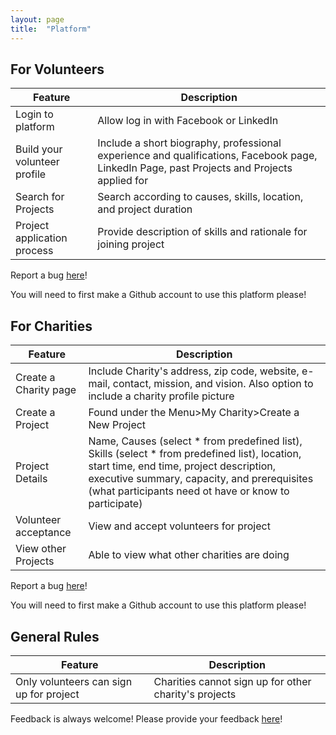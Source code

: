 ```yaml
---
layout: page
title:  "Platform"
---
```

## For Volunteers
|Feature|Description|
|-|-|
|Login to platform|Allow log in with Facebook or LinkedIn|
|Build your volunteer profile|Include a short biography, professional experience and qualifications, Facebook page, LinkedIn Page, past Projects and Projects applied for|
|Search for Projects| Search according to causes, skills, location, and project duration|
|Project application process|Provide description of skills and rationale for joining project|

Report a bug [here](https://github.com/serve-sg/project-introduction/issues/new?assignees=Fishbiscuit&labels=bug&template=bug-report.md&title=Bug+Description)!

You will need to first make a Github account to use this platform please!

## For Charities
|Feature|Description|
|-|-|
|Create a Charity page| Include Charity's address, zip code, website, e-mail, contact, mission, and vision. Also option to include a charity profile picture|
|Create a Project|Found under the Menu>My Charity>Create a New Project|
|Project Details| Name, Causes (select * from predefined list), Skills (select * from predefined list), location, start time, end time, project description, executive summary, capacity, and prerequisites (what participants need ot have or know to participate)|
|Volunteer acceptance|View and accept volunteers for project|
|View other Projects|Able to view what other charities are doing|

Report a bug [here](https://github.com/serve-sg/project-introduction/issues/new?assignees=Fishbiscuit&labels=bug&template=bug-report.md&title=Bug+Description)!

You will need to first make a Github account to use this platform please!


## General Rules
|Feature|Description|
|-|-|
|Only volunteers can sign up for project| Charities cannot sign up for other charity's projects|

Feedback is always welcome! Please provide your feedback [here](https://github.com/serve-sg/project-introduction/issues/new?assignees=Fishbiscuit&labels=needs-review&template=feedback.md&title=%5BFeedback%5D+Title+of+feedback)!

